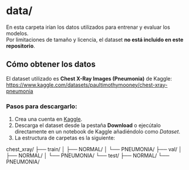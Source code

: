 # data/

En esta carpeta irían los datos utilizados para entrenar y evaluar los modelos.  
Por limitaciones de tamaño y licencia, el dataset **no está incluido en este repositorio**.  

## Cómo obtener los datos

El dataset utilizado es **Chest X-Ray Images (Pneumonia)** de Kaggle:  
https://www.kaggle.com/datasets/paultimothymooney/chest-xray-pneumonia  

### Pasos para descargarlo:
1. Crea una cuenta en [Kaggle](https://www.kaggle.com/).
2. Descarga el dataset desde la pestaña **Download** o ejecútalo directamente en un notebook de Kaggle añadiéndolo como *Dataset*.
3. La estructura de carpetas es la siguiente:

chest_xray/
├── train/
│   ├── NORMAL/
│   └── PNEUMONIA/
├── val/
│   ├── NORMAL/
│   └── PNEUMONIA/
└── test/
    ├── NORMAL/
    └── PNEUMONIA/
